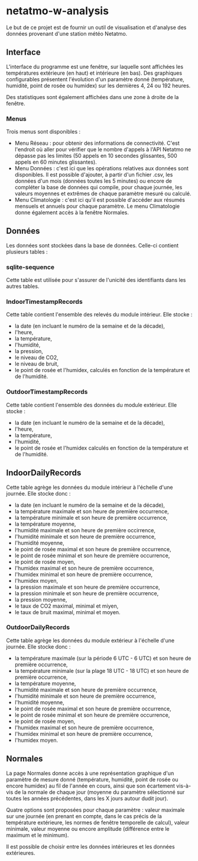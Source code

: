 # netatmo-w-analysis

Le but de ce projet est de fournir un outil de visualisation et d'analyse des données provenant d'une station météo Netatmo.

## Interface
L'interface du programme est une fenêtre, sur laquelle sont affichées les températures extérieure (en haut) et intérieure (en bas). Des graphiques configurables présentent l'évolution d'un paramètre donné (température, humidité, point de rosée ou humidex) sur les dernières 4, 24 ou 192 heures.

Des statistiques sont également affichées dans une zone à droite de la fenêtre.

### Menus
Trois menus sont disponibles :
- Menu Réseau : pour obtenir des informations de connectivité. C'est l'endroit où aller pour vérifier que le nombre d'appels à l'API Netatmo ne dépasse pas les limites (50 appels en 10 secondes glissantes, 500 appels en 60 minutes glissantes).
- Menu Données : c'est ici que les opérations relatives aux données sont disponibles. Il est possible d'ajouter, à partir d'un fichier .csv, les données d'un mois (données toutes les 5 minutes) ou encore de compléter la base de données qui compile, pour chaque journée, les valeurs moyennes et extrêmes de chaque paramètre mesuré ou calculé.
- Menu Climatologie : c'est ici qu'il est possible d'accéder aux résumés mensuels et annuels pour chaque paramètre. Le menu Climatologie donne également accès à la fenêtre Normales.

## Données

Les données sont stockées dans la base de données. Celle-ci contient plusieurs tables :

### sqlite-sequence
Cette table est utilisée pour s'assurer de l'unicité des identifiants dans les autres tables.

### IndoorTimestampRecords
Cette table contient l'ensemble des relevés du module intérieur. Elle stocke :
- la date (en incluant le numéro de la semaine et de la décade),
- l'heure,
- la température,
- l'humidité,
- la pression,
- le niveau de CO2,
- le niveau de bruit,
- le point de rosée et l'humidex, calculés en fonction de la température et de l'humidité.

### OutdoorTimestampRecords
Cette table contient l'ensemble des données du module extérieur. Elle stocke :
- la date (en incluant le numéro de la semaine et de la décade),
- l'heure,
- la température,
- l'humidité,
- le point de rosée et l'humidex calculés en fonction de la température et de l'humidité.

## IndoorDailyRecords

Cette table agrège les données du module intérieur à l'échelle d'une journée. Elle stocke donc :
- la date (en incluant le numéro de la semaine et de la décade),
- la température maximale et son heure de première occurrence,
- la température minimale et son heure de première occurrence,
- la température moyenne,
- l'humidité maximale et son heure de première occirrence,
- l'humidité minimale et son heure de première occurrence,
- l'humidité moyenne,
- le point de rosée maximal et son heure de première occurrence,
- le point de rosée minimal et son heure de première occurrence,
- le point de rosée moyen,
- l'humidex maximal et son heure de première occurrence,
- l'humidex minimal et son heure de première occurrence,
- l'humidex moyen,
- la pression maximale et son heure de première occurrence,
- la pression minimale et son heure de première occurrence,
- la pression moyenne,
- le taux de CO2 maximal, minimal et miyen,
- le taux de bruit maximal, minimal et moyen.

### OutdoorDailyRecords

Cette table agrège les données du module extérieur à l'échelle d'une journée. Elle stocke donc :
- la température maximale (sur la période 6 UTC - 6 UTC) et son heure de première occurrence,
- la température minimale (sur la plage 18 UTC - 18 UTC) et son heure de première occurrence,
- la température moyenne,
- l'humidité maximale et son heure de première occurrence,
- l'humidité minimale et son heure de première occurrence,
- l'humidité moyenne,
- le point de rosée maximal et son heure de première occurrence,
- le point de rosée minimal et son heure de première occurrence,
- le point de rosée moyen,
- l'humidex maximal et son heure de première occurrence,
- l'humidex minimal et son heure de première occurrence,
- l'humidex moyen.

## Normales

La page Normales donne accès à une représentation graphique d'un paramètre de mesure donné (température, humidité, point de rosée ou encore humidex) au fil de l'année en cours, ainsi que son écartement vis-à-vis de la normale de chaque jour (moyenne du paramètre sélectionné sur toutes les années précédentes, dans les X jours autour dudit jour).

Quatre options sont proposées pour chaque paramètre : valeur maximale sur une journée (en prenant en compte, dans le cas précis de la température extérieure, les normes de fenêtre temporelle de calcul), valeur minimale, valeur moyenne ou encore amplitude (différence entre le maximum et le minimum). 

Il est possible de choisir entre les données intérieures et les données extérieures.
